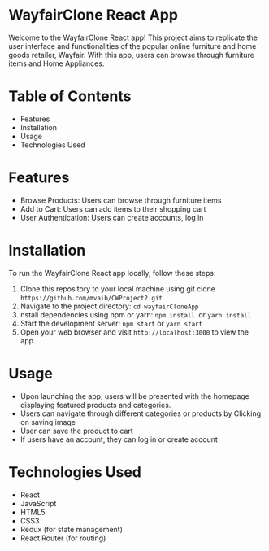 # WayfairClone React App

Welcome to the WayfairClone React app! This project aims to replicate the user interface and functionalities of the popular online furniture and home goods retailer, Wayfair. With this app, users can browse through furniture items and Home Appliances.

# Table of Contents
<ul>
  <li>Features</li>
  <li>Installation</li>
  <li>Usage</li>
  <li>Technologies Used</li>
</ul>

# Features
<ul>
  <li>Browse Products: Users can browse through furniture items</li>
  <li>Add to Cart: Users can add items to their shopping cart </li>
  <li>User Authentication: Users can create accounts, log in</li>
</ul>

# Installation

To run the WayfairClone React app locally, follow these steps:

1. Clone this repository to your local machine using git clone `https://github.com/mvaib/CWProject2.git`
2. Navigate to the project directory: `cd wayfairCloneApp`
3. nstall dependencies using npm or yarn: `npm install `or `yarn install`
4. Start the development server: `npm start` or `yarn start`
5. Open your web browser and visit `http://localhost:3000` to view the app.

# Usage
<ul>
  <li>Upon launching the app, users will be presented with the homepage displaying featured products and categories.</li>
  <li>Users can navigate through different categories or products by Clicking on saving image</li>
  <li>User can save the product to cart</li>
  <li>If users have an account, they can log in or create account</li>
</ul>

# Technologies Used
<ul>
  <li>React</li>
  <li>JavaScript </li>
  <li>HTML5</li>
  <li>CSS3</li>
  <li>Redux (for state management)</li>
  <li>React Router (for routing)</li>
</ul>

